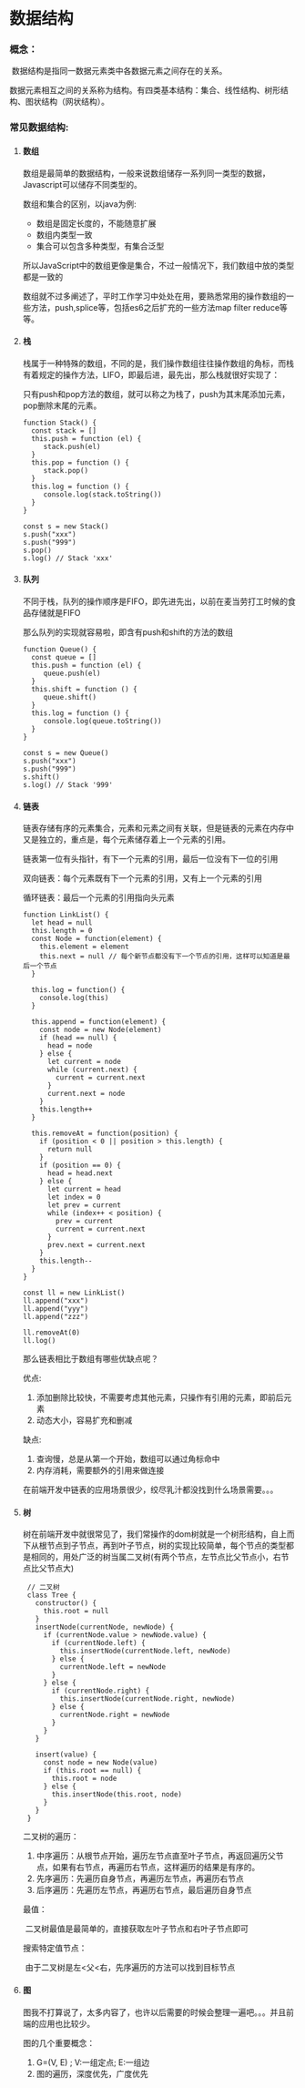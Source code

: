 # 数据结构

### 概念：

​		数据结构是指同一数据元素类中各数据元素之间存在的关系。

​		数据元素相互之间的关系称为结构。有四类基本结构：集合、线性结构、树形结构、图状结构（网状结构）。



### 常见数据结构:

1. #### **数组**

   数组是最简单的数据结构，一般来说数组储存一系列同一类型的数据，Javascript可以储存不同类型的。

   数组和集合的区别，以java为例:

   - 数组是固定长度的，不能随意扩展
   - 数组内类型一致
   - 集合可以包含多种类型，有集合泛型

   所以JavaScript中的数组更像是集合，不过一般情况下，我们数组中放的类型都是一致的

   数组就不过多阐述了，平时工作学习中处处在用，要熟悉常用的操作数组的一些方法，push,splice等，包括es6之后扩充的一些方法map filter reduce等等。

2. #### **栈**

   栈属于一种特殊的数组，不同的是，我们操作数组往往操作数组的角标，而栈有着规定的操作方法，LIFO，即最后进，最先出，那么栈就很好实现了：

   只有push和pop方法的数组，就可以称之为栈了，push为其末尾添加元素，pop删除末尾的元素。

   ```
   function Stack() {
     const stack = []
     this.push = function (el) {
     	stack.push(el)
     }
     this.pop = function () {
     	stack.pop()
     }
     this.log = function () {
     	console.log(stack.toString())
     }
   }
   
   const s = new Stack()
   s.push("xxx")
   s.push("999")
   s.pop()
   s.log() // Stack 'xxx'
   ```

3. #### **队列**

   不同于栈，队列的操作顺序是FIFO，即先进先出，以前在麦当劳打工时候的食品存储就是FIFO

   那么队列的实现就容易啦，即含有push和shift的方法的数组

   ```
   function Queue() {
     const queue = []
     this.push = function (el) {
     	queue.push(el)
     }
     this.shift = function () {
     	queue.shift()
     }
     this.log = function () {
     	console.log(queue.toString())
     }
   }
   
   const s = new Queue()
   s.push("xxx")
   s.push("999")
   s.shift()
   s.log() // Stack '999'
   ```

4. #### **链表**

   链表存储有序的元素集合，元素和元素之间有关联，但是链表的元素在内存中又是独立的，重点是，每个元素储存着上一个元素的引用。

   链表第一位有头指针，有下一个元素的引用，最后一位没有下一位的引用

   双向链表：每个元素既有下一个元素的引用，又有上一个元素的引用

   循环链表：最后一个元素的引用指向头元素

   ```
   function LinkList() {
     let head = null
     this.length = 0
     const Node = function(element) {
       this.element = element
       this.next = null // 每个新节点都没有下一个节点的引用，这样可以知道是最后一个节点
     }
   
     this.log = function() {
       console.log(this)
     }
   
     this.append = function(element) {
       const node = new Node(element)
       if (head == null) {
         head = node
       } else {
         let current = node
         while (current.next) {
           current = current.next
         }
         current.next = node
       }
       this.length++
     }
   
     this.removeAt = function(position) {
       if (position < 0 || position > this.length) {
         return null
       }
       if (position == 0) {
         head = head.next
       } else {
         let current = head
         let index = 0
         let prev = current
         while (index++ < position) {
           prev = current
           current = current.next
         }
         prev.next = current.next
       }
       this.length--
     }
   }
   
   const ll = new LinkList()
   ll.append("xxx")
   ll.append("yyy")
   ll.append("zzz")
   
   ll.removeAt(0)
   ll.log()
   
   ```

   那么链表相比于数组有哪些优缺点呢？

   优点:

   1. 添加删除比较快，不需要考虑其他元素，只操作有引用的元素，即前后元素
   2. 动态大小，容易扩充和删减

   缺点:

   1. 查询慢，总是从第一个开始，数组可以通过角标命中
   2. 内存消耗，需要额外的引用来做连接

   在前端开发中链表的应用场景很少，绞尽乳汁都没找到什么场景需要。。。

5. #### **树**

   树在前端开发中就很常见了，我们常操作的dom树就是一个树形结构，自上而下从根节点到子节点，再到叶子节点，树的实现比较简单，每个节点的类型都是相同的，用处广泛的树当属二叉树(有两个节点，左节点比父节点小，右节点比父节点大)

   ```
    // 二叉树
    class Tree {
      constructor() {
        this.root = null
      }
      insertNode(currentNode, newNode) {
        if (currentNode.value > newNode.value) {
          if (currentNode.left) {
            this.insertNode(currentNode.left, newNode)
          } else {
            currentNode.left = newNode
          }
        } else {
          if (currentNode.right) {
            this.insertNode(currentNode.right, newNode)
          } else {
            currentNode.right = newNode
          }
        }
      }

      insert(value) {
        const node = new Node(value)
        if (this.root == null) {
          this.root = node
        } else {
          this.insertNode(this.root, node)
        }
      }
    }
   ```

   二叉树的遍历：

   1. 中序遍历：从根节点开始，遍历左节点直至叶子节点，再返回遍历父节点，如果有右节点，再遍历右节点，这样遍历的结果是有序的。
   2. 先序遍历：先遍历自身节点，再遍历左节点，再遍历右节点
   3. 后序遍历：先遍历左节点，再遍历右节点，最后遍历自身节点

   最值：

   ​	二叉树最值是最简单的，直接获取左叶子节点和右叶子节点即可

   搜索特定值节点：

   ​	由于二叉树是左<父<右，先序遍历的方法可以找到目标节点

   

6. #### **图**

   图我不打算说了，太多内容了，也许以后需要的时候会整理一遍吧。。。并且前端的应用也比较少。

   图的几个重要概念：

   	1. G=(V, E) ; V:一组定点; E:一组边
    2. 图的遍历，深度优先，广度优先
